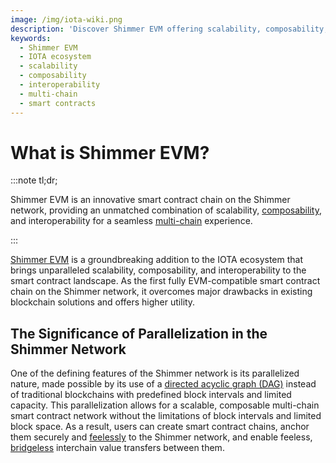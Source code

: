 ```yaml
---
image: /img/iota-wiki.png
description: 'Discover Shimmer EVM offering scalability, composability, and interoperability for a seamless multi-chain experience on the Shimmer network.'
keywords:
  - Shimmer EVM
  - IOTA ecosystem
  - scalability
  - composability
  - interoperability
  - multi-chain
  - smart contracts
---
```


# What is Shimmer EVM?

:::note tl;dr;

Shimmer EVM is an innovative smart contract chain on the Shimmer network, providing an unmatched combination of
scalability, [composability](composability.md), and interoperability for a seamless [multi-chain](multichain.md)
experience.

:::

[Shimmer EVM](https://wiki.iota.org/shimmer/smart-contracts/guide/evm/introduction/) is a groundbreaking addition to the
IOTA ecosystem that brings unparalleled scalability, composability, and interoperability to the smart contract
landscape. As the first fully EVM-compatible smart contract chain on the Shimmer network, it overcomes major drawbacks
in existing blockchain solutions and offers higher utility.

## The Significance of Parallelization in the Shimmer Network

One of the defining features of the Shimmer network is its parallelized nature, made possible by its use of a [directed
acyclic graph (DAG)](https://wiki.iota.org/shimmer/learn/tangle/) instead of traditional blockchains with predefined
block intervals and limited capacity. This parallelization allows for a scalable, composable multi-chain smart contract
network without the limitations of block intervals and limited block space. As a result, users can create smart contract
chains, anchor them securely and [feelessly](feeless.md) to the Shimmer network, and enable
feeless, [bridgeless](bridging.md) interchain value transfers between them.
